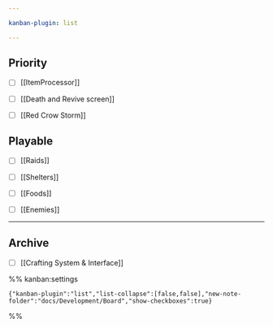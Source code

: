 ```yaml
---

kanban-plugin: list

---
```


## Priority

- [ ] [[ItemProcessor]]
- [ ] [[Death and Revive screen]]
- [ ] [[Red Crow Storm]]


## Playable

- [ ] [[Raids]]
- [ ] [[Shelters]]
- [ ] [[Foods]]
- [ ] [[Enemies]]


***

## Archive

- [ ] [[Crafting System & Interface]]

%% kanban:settings
```
{"kanban-plugin":"list","list-collapse":[false,false],"new-note-folder":"docs/Development/Board","show-checkboxes":true}
```
%%